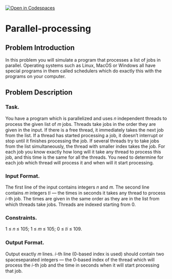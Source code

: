 [![Open in Codespaces](https://classroom.github.com/assets/launch-codespace-f4981d0f882b2a3f0472912d15f9806d57e124e0fc890972558857b51b24a6f9.svg)](https://classroom.github.com/open-in-codespaces?assignment_repo_id=10483505)
# Parallel-processing
## Problem Introduction
In this problem you will simulate a program that processes a list of jobs in parallel. Operating systems such
as Linux, MacOS or Windows all have special programs in them called schedulers which do exactly this with
the programs on your computer.
## Problem Description
### Task. 
You have a program which is parallelized and uses 𝑛 independent threads to process the given list of 𝑚 jobs. Threads take jobs in the order they are given in the input. If there is a free thread, it immediately takes the next job from the list. If a thread has started processing a job, it doesn’t interrupt or stop until it finishes processing the job. If several threads try to take jobs from the list simultaneously, the thread with smaller index takes the job. For each job you know exactly how long will it take any thread to process this job, and this time is the same for all the threads. You need to determine for each job which thread will process it and when will it start processing.
### Input Format. 
The first line of the input contains integers 𝑛 and 𝑚.
The second line contains 𝑚 integers 𝑡𝑖 — the times in seconds it takes any thread to process 𝑖-th job. The times are given in the same order as they are in the list from which threads take jobs.
Threads are indexed starting from 0.
### Constraints. 
1 ≤ 𝑛 ≤ 105; 1 ≤ 𝑚 ≤ 105; 0 ≤ 𝑡𝑖 ≤ 109.
### Output Format. 
Output exactly 𝑚 lines. 𝑖-th line (0-based index is used) should contain two spaceseparated integers — the 0-based index of the thread which will process the 𝑖-th job and the time in seconds when it will start processing that job.